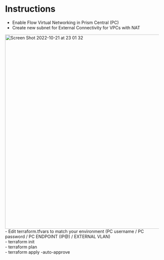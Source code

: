 # Instructions
- Enable Flow Virtual Networking in Prism Central (PC) <br />
- Create new subnet for External Connectivity for VPCs with NAT
<img width="637" alt="Screen Shot 2022-10-21 at 23 01 32" src="https://user-images.githubusercontent.com/92083755/197288339-796d07a6-1cc5-4803-8098-4bd5b081a81d.png">
- Edit terraform.tfvars to match your environment (PC username / PC password / PC ENDPOINT (IP@) / EXTERNAL VLAN)<br />
- terraform init <br />
- terraform plan <br />
- terraform apply -auto-approve <br />
